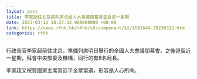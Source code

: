 ```yaml
---
layout: post
title: 李家超往北京將列席全國人大會議閉幕會並逗留一星期
date: 2023-03-12 18:27:32.000000000 +08:00
link: https://news.rthk.hk/rthk/ch/component/k2/1691646-20230312.htm
categories: rthk
---
```


行政長官李家超前往北京，準備列席明日舉行的全國人大會議閉幕會，之後逗留近一星期，拜會中央部委及機構，同行的有8名局長。

李家超又祝賀國家主席習近平全票當選，形容是人心所向。
